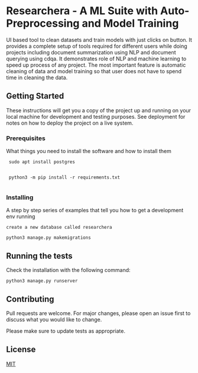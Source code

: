# Researchera - A ML Suite with Auto-Preprocessing and Model Training

 UI based tool to clean datasets and train models with just clicks on button. It provides a complete setup of tools required for
 different users while doing projects including document summarization using NLP and document querying using cdqa. It demonstrates
 role of NLP and machine learning to speed up process of any project. The most important feature is automatic cleaning of data and 
 model training so that user does not have to spend time in cleaning the data.

## Getting Started
 
 These instructions will get you a copy of the project up and running on your local machine for development and testing purposes. See deployment for notes on how to deploy the project on a live system.

### Prerequisites

What things you need to install the software and how to install them

```
 sudo apt install postgres
 
```
```  
 python3 -m pip install -r requirements.txt
 
```
### Installing

A step by step series of examples that tell you how to get a development env running

```
create a new database called researchera

```
```  
python3 manage.py makemigrations

```
## Running the tests

Check the installation with the following command:
```
python3 manage.py runserver

```
## Contributing

Pull requests are welcome. For major changes, please open an issue first to discuss what you would like to change.

Please make sure to update tests as appropriate.

## License
[MIT](https://choosealicense.com/licenses/mit/)


